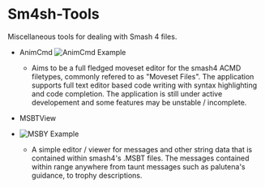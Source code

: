 Sm4sh-Tools
===========

Miscellaneous tools for dealing with Smash 4 files.

- AnimCmd
![AnimCmd Example](http://i.imgur.com/qe6YZbW.png)
  - Aims to be a full fledged moveset editor for the smash4 ACMD filetypes, commonly refered to as "Moveset Files". The application supports full text editor based code writing with syntax highlighting and code completion. The application is still under active developement and some features may be unstable / incomplete.

- MSBTView
- ![MSBY Example](http://i.imgur.com/dFcja9D.png)
  - A simple editor / viewer for messages and other string data that is contained within smash4's .MSBT files. The messages contained within range anywhere from taunt messages such as palutena's guidance, to trophy descriptions.
